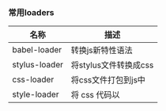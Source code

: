 ### 常用loaders

| 名称                   | 描述                                                         |
| ---------------------- | ------------------------------------------------------------ |
| babel-loader           | 转换js新特性语法                                             |
| stylus-loader          | 将stylus文件转换成css                                        |
| css-loader             | 将css文件打包到js中                                          |
| style-loader           | 将 css 代码以<style>标签的形式插入到 html 中。               |
| ts-loader              | 将ts转换为js                                                 |
| file-loader            | 生成的文件的文件名就是文件内容的 MD5 哈希值并会保留所引用资源的原始扩展名 |
| url-loader             | 把图片以Base64格式打包到bundle.js文件中                      |
| raw-loader             | 将文件以字符串的形式导入                                     |
| thread-loader          | 多进程打包js和css                                            |
| image-webpack-loader   | 压缩图片大小                                                 |
| eslint-loader          | 通过 ESLint 检查 JavaScript 代码                             |
| Style-Resources-Loader | 全局引入css文件，不用受到@import                             |
| vue-loader             | vue文件的一个加载器，跟template/js/style转换成js模块。       |

**编写原则**:

- **单一原则**: 每个 Loader 只做一件事；
- **链式调用**: Webpack 会按顺序链式调用每个 Loader；
- **统一原则**: 遵循 Webpack 制定的设计规则和结构，输入与输出均为字符串，各个 Loader 完全独立，即插即用；